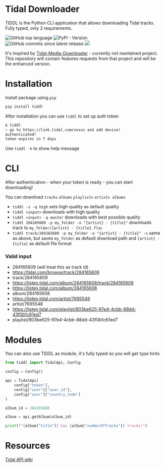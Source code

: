 # Tidal Downloader

TIDDL is the Python CLI application that allows downloading Tidal tracks.
Fully typed, only 2 requirements.

![GitHub top language](https://img.shields.io/github/languages/top/oskvr37/tiddl?style=for-the-badge)
![PyPI - Version](https://img.shields.io/pypi/v/tiddl?style=for-the-badge)
![GitHub commits since latest release](https://img.shields.io/github/commits-since/oskvr37/tiddl/latest?style=for-the-badge)
[<img src="https://img.shields.io/badge/gitmoji-%20😜%20😍-FFDD67.svg?style=for-the-badge" />](https://gitmoji.dev)

It's inspired by [Tidal-Media-Downloader](https://github.com/yaronzz/Tidal-Media-Downloader) - currently not mantained project.
This repository will contain features requests from that project and will be the enhanced version.

# Installation

Install package using `pip`

```bash
pip install tiddl
```

After installation you can use `tiddl` to set up auth token

```bash
$ tiddl
> go to https://link.tidal.com/xxxxx and add device!
authenticated!
token expires in 7 days
```

Use `tiddl -h` to show help message

# CLI

After authentication - when your token is ready - you can start downloading!

You can download `tracks` `albums` `playlists` `artists albums`

- `tiddl -s -q high` sets high quality as default quality
- `tiddl <input>` downloads with high quality
- `tiddl <input> -q master` downloads with best possible quality
- `tiddl 284165609 -p my_folder -o "{artist} - {title}"` downloads track to `my_folder/{artist} - {title}.flac`
- `tiddl track/284165609 -p my_folder -o "{artist} - {title}" -s` same as above, but saves `my_folder` as default download path and `{artist} - {title}` as default file format

### Valid input

- 284165609 (will treat this as track id)
- https://tidal.com/browse/track/284165609
- track/284165609
- https://listen.tidal.com/album/284165608/track/284165609
- https://listen.tidal.com/album/284165608
- album/284165608
- https://listen.tidal.com/artist/7695548
- artist/7695548
- https://listen.tidal.com/playlist/803be625-97e4-4cbb-88dd-43f0b1c61ed7
- playlist/803be625-97e4-4cbb-88dd-43f0b1c61ed7

# Modules

You can also use TIDDL as module, it's fully typed so you will get type hints

```python
from tiddl import TidalApi, Config

config = Config()

api = TidalApi(
	config["token"],
	config["user"]["user_id"],
	config["user"]["country_code"]
)

album_id = 284165608

album = api.getAlbum(album_id)

print(f"{album["title"]} has {album["numberOfTracks"]} tracks!")
```

# Resources

[Tidal API wiki](https://github.com/Fokka-Engineering/TIDAL)
